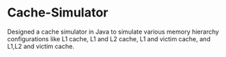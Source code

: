 # Cache-Simulator
Designed a cache simulator in Java to simulate various memory hierarchy configurations like L1 cache, L1 and L2 cache, L1 and victim cache, and L1,L2 and victim cache.
